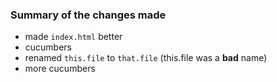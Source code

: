 <!--
Before you proceed with your Pull request, please confirm that (place an X in the box):
[X] You have looked at the contribution guidelines in our [discord server](https://discord.gg/CaXjxnp)
-->
### Summary of the changes made
* made `index.html` better
* cucumbers
* renamed `this.file` to `that.file` (this.file was a **bad** name)
* more cucumbers

